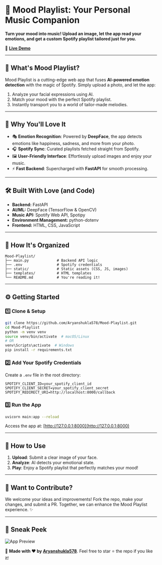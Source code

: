 
# 🎵 Mood Playlist: Your Personal Music Companion

**Turn your mood into music! Upload an image, let the app read your emotions, and get a custom Spotify playlist tailored just for you.**

🔗 **[Live Demo](https://v0-image-analysis-aom8w9a07-aryanshukla578s-projects.vercel.app/)**

---

## 🌟 What's Mood Playlist?

Mood Playlist is a cutting-edge web app that fuses **AI-powered emotion detection** with the magic of Spotify. Simply upload a photo, and let the app:
1. Analyze your facial expressions using AI.
2. Match your mood with the perfect Spotify playlist.
3. Instantly transport you to a world of tailor-made melodies.

---

## 🚀 Why You'll Love It

- 🎭 **Emotion Recognition**: Powered by **DeepFace**, the app detects emotions like happiness, sadness, and more from your photo.
- 🎧 **Spotify Sync**: Curated playlists fetched straight from Spotify.
- 🖼️ **User-Friendly Interface**: Effortlessly upload images and enjoy your music.
- ⚡ **Fast Backend**: Supercharged with **FastAPI** for smooth processing.

---

## 🛠️ Built With Love (and Code)

- **Backend:** FastAPI
- **AI/ML:** DeepFace (TensorFlow & OpenCV)
- **Music API:** Spotify Web API, Spotipy
- **Environment Management:** python-dotenv
- **Frontend:** HTML, CSS, JavaScript

---

## 📂 How It's Organized

```
Mood-Playlist/
├── main.py             # Backend API logic
├── .env                # Spotify credentials
├── static/             # Static assets (CSS, JS, images)
├── templates/          # HTML templates
└── README.md           # You're reading it!
```

---

## ⚙️ Getting Started

### 1️⃣ Clone & Setup
```bash
git clone https://github.com/Aryanshukla578/Mood-Playlist.git
cd Mood-Playlist
python -m venv venv
source venv/bin/activate  # macOS/Linux
# OR
venv\Scripts\activate  # Windows
pip install -r requirements.txt
```

### 2️⃣ Add Your Spotify Credentials
Create a `.env` file in the root directory:
```plaintext
SPOTIFY_CLIENT_ID=your_spotify_client_id
SPOTIFY_CLIENT_SECRET=your_spotify_client_secret
SPOTIFY_REDIRECT_URI=http://localhost:8000/callback
```

### 3️⃣ Run the App
```bash
uvicorn main:app --reload
```
Access the app at: [http://127.0.0.1:8000](http://127.0.0.1:8000)

---

## 🎉 How to Use

1. **Upload**: Submit a clear image of your face.
2. **Analyze**: AI detects your emotional state.
3. **Play**: Enjoy a Spotify playlist that perfectly matches your mood!

---

## 🤝 Want to Contribute?

We welcome your ideas and improvements! Fork the repo, make your changes, and submit a PR. Together, we can enhance the Mood Playlist experience. ✨

---

## 📸 Sneak Peek
![App Preview](static/sample-image.png)

🎨 **Made with ❤️ by [Aryanshukla578](https://github.com/Aryanshukla578)**. Feel free to star ⭐ the repo if you like it!
```

